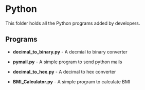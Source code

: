 # Python

  This folder holds all the Python programs added by developers. 


## Programs

- **decimal_to_binary.py** - A decmial to binary converter

- **pymail.py** - A simple program to send python mails

- **decimal_to_hex.py** - A decimal to hex converter

- **BMI_Calculator.py** - A simple program to calculate BMI





